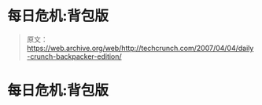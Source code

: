 # 每日危机:背包版

> 原文：<https://web.archive.org/web/http://techcrunch.com/2007/04/04/daily-crunch-backpacker-edition/>

# 每日危机:背包版